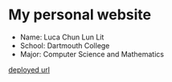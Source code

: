# My personal website

- Name: Luca Chun Lun Lit
- School: Dartmouth College 
- Major: Computer Science and Mathematics

[deployed url](https://lucalit888.github.io/me/)
